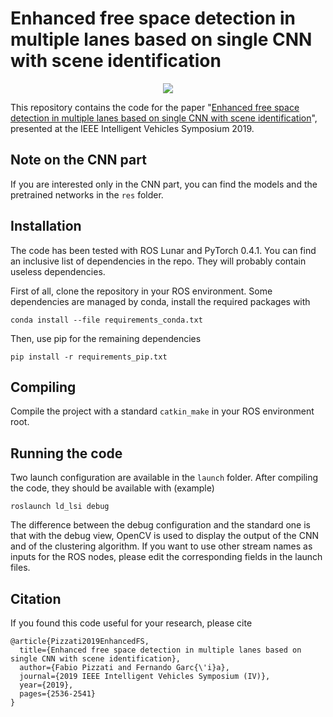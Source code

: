 # Enhanced free space detection in multiple lanes based on single CNN with scene identification
<p align="center">
<img src="overview.gif" />
</p>
This repository contains the code for the paper "<a href="https://arxiv.org/abs/1905.00941">Enhanced free space detection in multiple lanes based on single CNN with scene identification</a>", presented at the IEEE Intelligent Vehicles Symposium 2019.

## Note on the CNN part

If you are interested only in the CNN part, you can find the models and the pretrained networks in the `res` folder.

## Installation

The code has been tested with ROS Lunar and PyTorch 0.4.1. You can find an inclusive list of dependencies in the repo. They will probably contain useless dependencies.

First of all, clone the repository in your ROS environment. Some dependencies are managed by conda, install the required packages with
```
conda install --file requirements_conda.txt
```

Then, use pip for the remaining dependencies
```
pip install -r requirements_pip.txt
```

## Compiling

Compile the project with a standard `catkin_make` in your ROS environment root.

## Running the code

Two launch configuration are available in the `launch` folder. After compiling the code, they should be available with (example)

```
roslaunch ld_lsi debug
```

The difference between the debug configuration and the standard one is that with the debug view, OpenCV is used to display the output of the CNN and of the clustering algorithm. If you want to use other stream names as inputs for the ROS nodes, please edit the corresponding fields in the launch files.

## Citation

If you found this code useful for your research, please cite

```
@article{Pizzati2019EnhancedFS,
  title={Enhanced free space detection in multiple lanes based on single CNN with scene identification},
  author={Fabio Pizzati and Fernando Garc{\'i}a},
  journal={2019 IEEE Intelligent Vehicles Symposium (IV)},
  year={2019},
  pages={2536-2541}
}
```

